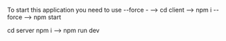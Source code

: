 To start this application you need to use --force  - 
  --> cd client
  --> npm i --force
 -->  npm start

cd server
 npm i
 --> npm run dev
 
